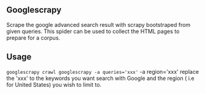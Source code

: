 ## Googlescrapy
Scrape the google advanced search result with scrapy bootstraped from given queries.
This spider can be used to collect the HTML pages to prepare for a corpus.

## Usage
`googlescrapy crawl googlescrapy -a queries='xxx'` -a region='xxx' replace the 'xxx' to the keywords you want search with Google
and the region ( i.e for United States) you wish to limit to.
